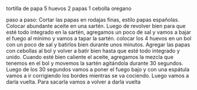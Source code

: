 tortilla de papa
5 huevos
2 papas
1 cebolla 
oregano

paso a paso:
Cortar las papas en rodajas finas, estilo papas españolas.
Colocar abundante aceite en una sartén.
Luego de revolver bien para que esté todo integrado en la sartén, agregamos un poco de sal y vamos a bajar el fuego al mínimo y vamos a tapar la sartén.
colocar los 4 huevos en un bol con un poco de sal y batirlos bien durante unos minutos.
Agregar las papas con cebollas al bol y volver a batir bien hasta que esté todo integrado y unido.
Cuando esté bien caliente el aceite, agregamos la mezcla que tenemos en el bol y movemos la sartén agitándola durante 30 segundos.
Luego de los 30 segundos vamos a poner el fuego bajo y con una espátula vamos a ir corrigiendo los bordes mientras se va cociendo.
Luego vamos a darla vuelta.
Para sacarla vamos a volver a darla vuelta